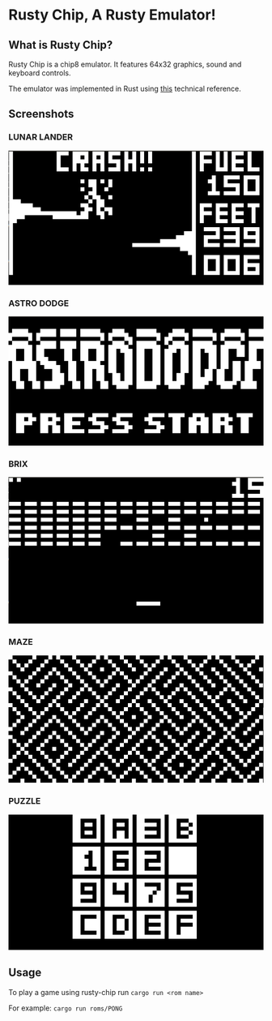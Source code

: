 # Rusty Chip, A Rusty Emulator!

## What is Rusty Chip?
Rusty Chip is a chip8 emulator. It features 64x32 graphics, sound and keyboard controls.

The emulator was implemented in Rust using [this](http://devernay.free.fr/hacks/chip8/C8TECH10.HTM#2nnn) technical reference.

## Screenshots

### LUNAR LANDER

![lunar lander](pictures/lunar_lander.png)

### ASTRO DODGE
![astro dodge](pictures/astro_dodge.png)

### BRIX
![brix](pictures/brix.png)

### MAZE
![maze](pictures/maze.png)

### PUZZLE
![puzzle](pictures/puzzle.png)

## Usage

To play a game using rusty-chip run `cargo run <rom name>`

For example: `cargo run roms/PONG` 

